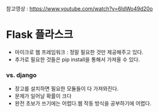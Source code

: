 참고영상 : https://www.youtube.com/watch?v=6IdWo49d20o

# Flask 플라스크
- 마이크로 웹 프레임워크 : 정말 필요한 것만 제공해주고 있다.
- 추가로 필요한 것들은 pip install을 통해서 가져올 수 있다.

### vs. django
- 장고를 설치하면 필요한 모듈들이 다 가져와진다.
- 문제가 일어날 확률이 크다
- 완전 초보가 쓰기에는 어렵다.웹 작동 방식을 공부하기에 어렵다.
